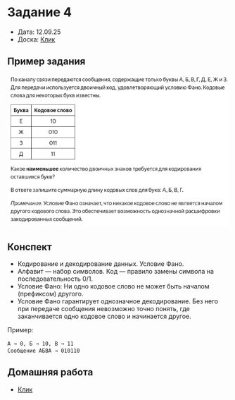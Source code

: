 # Задание 4

- Дата: 12.09.25
- Доска: [Клик](https://board.vk.com/?uid=381148f4-14e1-4998-8a1b-99509d47174a)

## Пример задания

![](../images/2025-09-11-19-31-59.png)                                                                                                                                 

## Конспект
- Кодирование и декодирование данных. Условие Фано.
- Алфавит — набор символов. Код — правило замены символа на последовательность 0/1.
- Условие Фано: Ни одно кодовое слово не может быть началом (префиксом) другого.
- Условие Фано гарантирует однозначное декодирование. Без него при передаче сообщения невозможно точно понять, где заканчивается одно кодовое слово и начинается другое.

Пример:

```
А → 0, Б → 10, В → 11
Сообщение АБВА → 010110
```

## Домашняя работа
- [Клик](Homework.md)